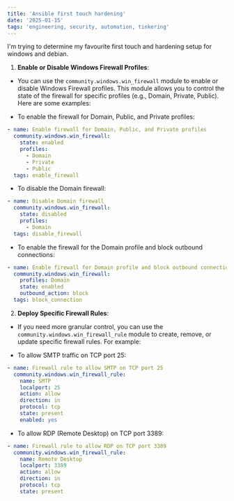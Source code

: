 ```yaml
---
title: 'Ansible first touch hardening'
date: '2025-01-15'
tags: 'engineering, security, automation, tinkering'
---
```


I'm trying to determine my favourite first touch and hardening setup for windows and debian.

1. **Enable or Disable Windows Firewall Profiles**:
- You can use the `community.windows.win_firewall` module to enable or disable Windows Firewall profiles. This module allows you to control the state of the firewall for specific profiles (e.g., Domain, Private, Public). Here are some examples:

- To enable the firewall for Domain, Public, and Private profiles:
```yaml
- name: Enable firewall for Domain, Public, and Private profiles
  community.windows.win_firewall:
    state: enabled
    profiles:
      - Domain
      - Private
      - Public
  tags: enable_firewall
```

- To disable the Domain firewall:
```yaml
- name: Disable Domain firewall
  community.windows.win_firewall:
    state: disabled
    profiles:
      - Domain
  tags: disable_firewall
```

- To enable the firewall for the Domain profile and block outbound connections:
```yaml
- name: Enable firewall for Domain profile and block outbound connections
  community.windows.win_firewall:
    profiles: Domain
    state: enabled
    outbound_action: block
  tags: block_connection
```

2. **Deploy Specific Firewall Rules**:
- If you need more granular control, you can use the `community.windows.win_firewall_rule` module to create, remove, or update specific firewall rules. For example:

- To allow SMTP traffic on TCP port 25:
```yaml
- name: Firewall rule to allow SMTP on TCP port 25
  community.windows.win_firewall_rule:
    name: SMTP
    localport: 25
    action: allow
    direction: in
    protocol: tcp
    state: present
    enabled: yes
```

- To allow RDP (Remote Desktop) on TCP port 3389:
```yaml
- name: Firewall rule to allow RDP on TCP port 3389
  community.windows.win_firewall_rule:
    name: Remote Desktop
    localport: 3389
    action: allow
    direction: in
    protocol: tcp
    state: present
```